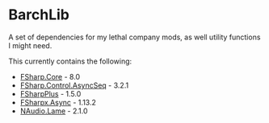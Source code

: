 # BarchLib

A set of dependencies for my lethal company mods, as well utility functions I might need.

This currently contains the following:
- [FSharp.Core](https://fsharp.org/) - 8.0
- [FSharp.Control.AsyncSeq](https://fsprojects.github.io/FSharp.Control.AsyncSeq/) - 3.2.1
- [FSharpPlus](https://github.com/fsprojects/FSharpPlus) - 1.5.0
- [FSharpx.Async](https://github.com/fsprojects/FSharpx.Async) - 1.13.2
- [NAudio.Lame](https://github.com/Corey-M/NAudio.Lame) - 2.1.0